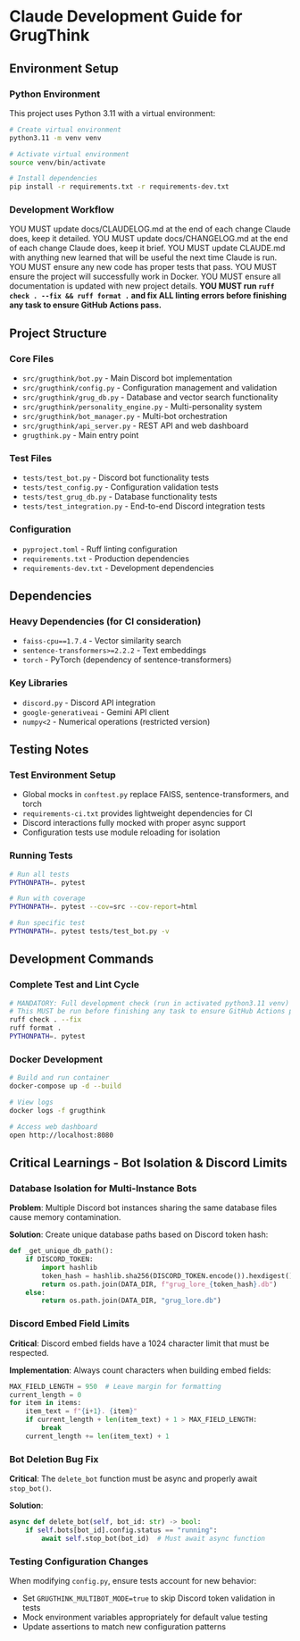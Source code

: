 # Claude Development Guide for GrugThink

## Environment Setup

### Python Environment
This project uses Python 3.11 with a virtual environment:

```bash
# Create virtual environment
python3.11 -m venv venv

# Activate virtual environment
source venv/bin/activate

# Install dependencies
pip install -r requirements.txt -r requirements-dev.txt
```

### Development Workflow
YOU MUST update docs/CLAUDELOG.md at the end of each change Claude does, keep it detailed.
YOU MUST update docs/CHANGELOG.md at the end of each change Claude does, keep it brief.
YOU MUST update CLAUDE.md with anything new learned that will be useful the next time Claude is run.
YOU MUST ensure any new code has proper tests that pass.
YOU MUST ensure the project will successfully work in Docker.
YOU MUST ensure all documentation is updated with new project details.
**YOU MUST run `ruff check . --fix && ruff format .` and fix ALL linting errors before finishing any task to ensure GitHub Actions pass.**

## Project Structure

### Core Files
- `src/grugthink/bot.py` - Main Discord bot implementation
- `src/grugthink/config.py` - Configuration management and validation
- `src/grugthink/grug_db.py` - Database and vector search functionality
- `src/grugthink/personality_engine.py` - Multi-personality system
- `src/grugthink/bot_manager.py` - Multi-bot orchestration
- `src/grugthink/api_server.py` - REST API and web dashboard
- `grugthink.py` - Main entry point

### Test Files
- `tests/test_bot.py` - Discord bot functionality tests
- `tests/test_config.py` - Configuration validation tests  
- `tests/test_grug_db.py` - Database functionality tests
- `tests/test_integration.py` - End-to-end Discord integration tests

### Configuration
- `pyproject.toml` - Ruff linting configuration
- `requirements.txt` - Production dependencies
- `requirements-dev.txt` - Development dependencies

## Dependencies

### Heavy Dependencies (for CI consideration)
- `faiss-cpu==1.7.4` - Vector similarity search
- `sentence-transformers>=2.2.2` - Text embeddings
- `torch` - PyTorch (dependency of sentence-transformers)

### Key Libraries
- `discord.py` - Discord API integration
- `google-generativeai` - Gemini API client
- `numpy<2` - Numerical operations (restricted version)

## Testing Notes

### Test Environment Setup
- Global mocks in `conftest.py` replace FAISS, sentence-transformers, and torch
- `requirements-ci.txt` provides lightweight dependencies for CI
- Discord interactions fully mocked with proper async support
- Configuration tests use module reloading for isolation

### Running Tests
```bash
# Run all tests
PYTHONPATH=. pytest

# Run with coverage
PYTHONPATH=. pytest --cov=src --cov-report=html

# Run specific test
PYTHONPATH=. pytest tests/test_bot.py -v
```

## Development Commands

### Complete Test and Lint Cycle
```bash
# MANDATORY: Full development check (run in activated python3.11 venv)
# This MUST be run before finishing any task to ensure GitHub Actions pass
ruff check . --fix
ruff format .
PYTHONPATH=. pytest
```

### Docker Development
```bash
# Build and run container
docker-compose up -d --build

# View logs
docker logs -f grugthink

# Access web dashboard
open http://localhost:8080
```

## Critical Learnings - Bot Isolation & Discord Limits

### Database Isolation for Multi-Instance Bots
**Problem**: Multiple Discord bot instances sharing the same database files cause memory contamination.

**Solution**: Create unique database paths based on Discord token hash:
```python
def _get_unique_db_path():
    if DISCORD_TOKEN:
        import hashlib
        token_hash = hashlib.sha256(DISCORD_TOKEN.encode()).hexdigest()[:12]
        return os.path.join(DATA_DIR, f"grug_lore_{token_hash}.db")
    else:
        return os.path.join(DATA_DIR, "grug_lore.db")
```

### Discord Embed Field Limits
**Critical**: Discord embed fields have a 1024 character limit that must be respected.

**Implementation**: Always count characters when building embed fields:
```python
MAX_FIELD_LENGTH = 950  # Leave margin for formatting
current_length = 0
for item in items:
    item_text = f"{i+1}. {item}"
    if current_length + len(item_text) + 1 > MAX_FIELD_LENGTH:
        break
    current_length += len(item_text) + 1
```

### Bot Deletion Bug Fix
**Critical**: The `delete_bot` function must be async and properly await `stop_bot()`.

**Solution**:
```python
async def delete_bot(self, bot_id: str) -> bool:
    if self.bots[bot_id].config.status == "running":
        await self.stop_bot(bot_id)  # Must await async function
```

### Testing Configuration Changes
When modifying `config.py`, ensure tests account for new behavior:
- Set `GRUGTHINK_MULTIBOT_MODE=true` to skip Discord token validation in tests
- Mock environment variables appropriately for default value testing
- Update assertions to match new configuration patterns